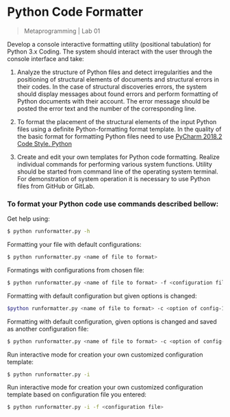 # Python Code Formatter
>Metaprogramming | Lab 01 


Develop a console interactive formatting utility (positional tabulation) for Python 3.x Coding. The system should interact with the user through the console interface and take:
1. Analyze the structure of Python files and detect irregularities and the positioning of structural elements of documents and structural errors in their codes. In the case of structural discoveries errors, the system should display messages about found errors and perform formatting of Python documents with their account. The error message should be posted the error text and the number of the corresponding line.

2. To format the placement of the structural elements of the input Python files using a definite Python-formatting format template. In the quality of the basic format for formatting Python files need to use [PyCharm 2018.2 Code Style. Python](https://www.jetbrains.com/help/pycharm/code-style-python.html)
3. Create and edit your own templates for Python code formatting. Realize individual commands for performing various system functions. Utility should be started from command line of the operating system terminal. For demonstration of system operation it is necessary to use Python files from GitHub or GitLab.





### To format your Python code use commands described bellow:
Get help using:
```sh 
$ python runformatter.py -h
```

Formatting your file with default configurations:
```sh 
$ python runformatter.py <name of file to format> 
```
Formatings with configurations from chosen file:
```sh
$ python runformatter.py <name of file to format> -f <configuration file>
```          
Formatting with default configuration but given options is changed:
```sh
$python runformatter.py <name of file to format> -c <option of config-1><value-1>...<option of config-N><value-N>
```
Formatting with default configuration, given options is changed and saved as another configuration file:
```sh
$ python runformatter.py <name of file to format> -c <option of config-1><value-1>...<option of config-N><value-N> -n <file to save configs> 
```
Run interactive mode for creation your own customized configuration template:
```sh
$ python runformatter.py -i
```
Run interactive mode for creation your own customized configuration template based on configuration file you entered:
```sh
$ python runformatter.py -i -f <configuration file>
```




